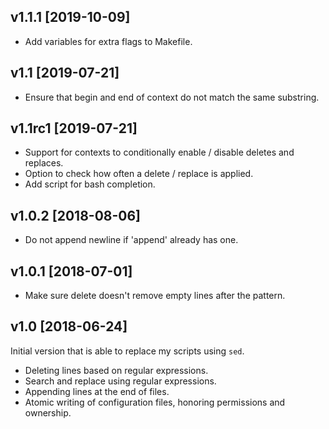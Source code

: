 v1.1.1 [2019-10-09]
-------------------

 * Add variables for extra flags to Makefile.

v1.1 [2019-07-21]
-----------------

 * Ensure that begin and end of context do not match the same substring.

v1.1rc1 [2019-07-21]
--------------------

 * Support for contexts to conditionally enable / disable deletes and replaces.
 * Option to check how often a delete / replace is applied.
 * Add script for bash completion.

v1.0.2 [2018-08-06]
-------------------

 * Do not append newline if 'append' already has one.

v1.0.1 [2018-07-01]
-------------------

 * Make sure delete doesn't remove empty lines after the pattern.

v1.0 [2018-06-24]
-----------------

Initial version that is able to replace my scripts using `sed`.

 * Deleting lines based on regular expressions.
 * Search and replace using regular expressions.
 * Appending lines at the end of files.
 * Atomic writing of configuration files, honoring permissions and ownership.
